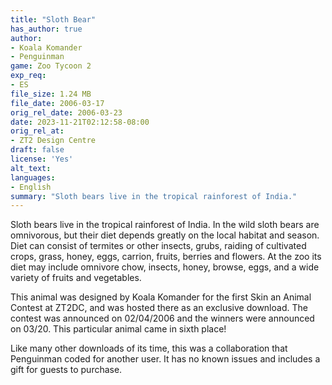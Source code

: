```yaml
---
title: "Sloth Bear"
has_author: true
author:
- Koala Komander
- Penguinman
game: Zoo Tycoon 2
exp_req:
- ES
file_size: 1.24 MB
file_date: 2006-03-17
orig_rel_date: 2006-03-23
date: 2023-11-21T02:12:58-08:00
orig_rel_at: 
- ZT2 Design Centre
draft: false
license: 'Yes'
alt_text:
languages:
- English
summary: "Sloth bears live in the tropical rainforest of India."
---
```

Sloth bears live in the tropical rainforest of India. In the wild sloth bears are omnivorous, but their diet depends greatly on the local habitat and season. Diet can consist of termites or other insects, grubs, raiding of cultivated crops, grass, honey, eggs, carrion, fruits, berries and flowers. At the zoo its diet may include omnivore chow, insects, honey, browse, eggs, and a wide variety of fruits and vegetables.

This animal was designed by Koala Komander for the first Skin an Animal Contest at ZT2DC, and was hosted there as an exclusive download. The contest was announced on 02/04/2006 and the winners were announced on 03/20. This particular animal came in sixth place!

Like many other downloads of its time, this was a collaboration that Penguinman coded for another user. It has no known issues and includes a gift for guests to purchase.